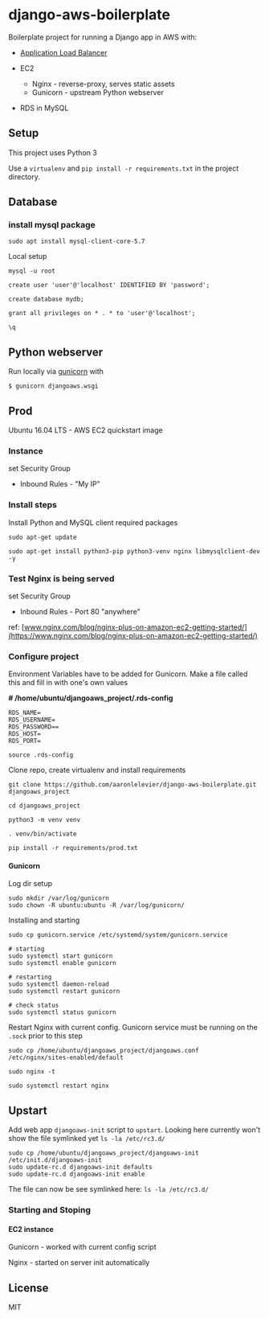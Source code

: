 # django-aws-boilerplate

Boilerplate project for running a Django app in AWS with:

- [Application Load Balancer](https://docs.aws.amazon.com/elasticloadbalancing/latest/application/introduction.html)
- EC2

	- Nginx - reverse-proxy, serves static assets
	- Gunicorn - upstream Python webserver

- RDS in MySQL

## Setup

This project uses Python 3

Use a `virtualenv` and `pip install -r requirements.txt` in the project directory.


## Database

### install mysql package

```
sudo apt install mysql-client-core-5.7
```

Local setup

```
mysql -u root

create user 'user'@'localhost' IDENTIFIED BY 'password';

create database mydb;

grant all privileges on * . * to 'user'@'localhost';

\q
```

## Python webserver

Run locally via [gunicorn](https://gunicorn.org/) with

```
$ gunicorn djangoaws.wsgi
```

## Prod

Ubuntu 16.04 LTS - AWS EC2 quickstart image

### Instance

set Security Group

- Inbound Rules - "My IP"

### Install steps

Install Python and MySQL client required packages

```
sudo apt-get update

sudo apt-get install python3-pip python3-venv nginx libmysqlclient-dev -y
```

### Test Nginx is being served

set Security Group

- Inbound Rules - Port 80 "anywhere"

ref: [www.nginx.com/blog/nginx-plus-on-amazon-ec2-getting-started/](https://www.nginx.com/blog/nginx-plus-on-amazon-ec2-getting-started/)


### Configure project

Environment Variables have to be added for Gunicorn. Make a file called this and fill in with one's own values

**# /home/ubuntu/djangoaws_project/.rds-config**

```
RDS_NAME=
RDS_USERNAME=
RDS_PASSWORD==
RDS_HOST=
RDS_PORT=
```

```
source .rds-config
```

Clone repo, create virtualenv and install requirements

```
git clone https://github.com/aaronlelevier/django-aws-boilerplate.git djangoaws_project

cd djangoaws_project

python3 -m venv venv

. venv/bin/activate

pip install -r requirements/prod.txt
```

#### Gunicorn

Log dir setup

```
sudo mkdir /var/log/gunicorn
sudo chown -R ubuntu:ubuntu -R /var/log/gunicorn/
```

Installing and starting

```
sudo cp gunicorn.service /etc/systemd/system/gunicorn.service

# starting
sudo systemctl start gunicorn
sudo systemctl enable gunicorn

# restarting
sudo systemctl daemon-reload
sudo systemctl restart gunicorn

# check status
sudo systemctl status gunicorn
```

Restart Nginx with current config. Gunicorn service must be running on the `.sock` prior to this step

```
sudo cp /home/ubuntu/djangoaws_project/djangoaws.conf /etc/nginx/sites-enabled/default

sudo nginx -t

sudo systemctl restart nginx
```

## Upstart

Add web app `djangoaws-init` script to `upstart`. Looking here currently won't show the file symlinked yet `ls -la /etc/rc3.d/`

```
sudo cp /home/ubuntu/djangoaws_project/djangoaws-init /etc/init.d/djangoaws-init
sudo update-rc.d djangoaws-init defaults
sudo update-rc.d djangoaws-init enable
```

The file can now be see symlinked here: `ls -la /etc/rc3.d/`

### Starting and Stoping

#### EC2 instance

Gunicorn - worked with current config script

Nginx - started on server init automatically

## License

MIT

